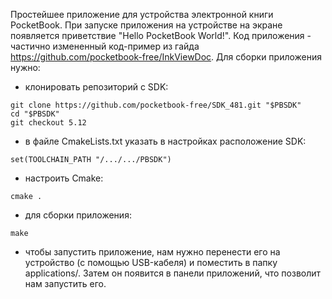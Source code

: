 Простейшее приложение для устройства электронной книги PocketBook.
При запуске приложения на устройстве на экране появляется приветствие "Hello PocketBook World!".
Код приложения - частично измененный код-пример из гайда https://github.com/pocketbook-free/InkViewDoc.
Для сборки приложения нужно:
- клонировать репозиторий с SDK:
```
git clone https://github.com/pocketbook-free/SDK_481.git "$PBSDK"
cd "$PBSDK"
git checkout 5.12
```
- в файле CmakeLists.txt указать в настройках расположение SDK:
```
set(TOOLCHAIN_PATH "/.../.../PBSDK")
```
- настроить Cmake:
```
cmake .
```
- для сборки приложения:
```
make
```
- чтобы запустить приложение, нам нужно перенести его на устройство (с помощью USB-кабеля) и поместить в папку applications/. Затем он появится в панели приложений, что позволит нам запустить его.

